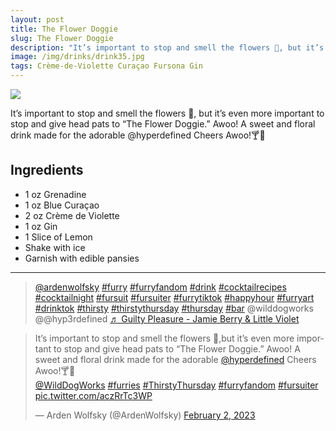 ```yaml
--- 
layout: post
title: The Flower Doggie
slug: The Flower Doggie
description: "It’s important to stop and smell the flowers 🌸, but it’s even more important to stop and give head pats to “The Flower Doggie.” Awoo! A sweet and floral drink made for the adorable @hyperdefined Cheers Awoo!🍸🌸"
image: /img/drinks/drink35.jpg
tags: Crème-de-Violette Curaçao Fursona Gin
---
```

<img src="{{ site.url }}/img/drinks/drink35.jpg" class="drink-image-post">

It’s important to stop and smell the flowers 🌸, but it’s even more important to stop and give head pats to “The Flower Doggie.” Awoo! A sweet and floral drink made for the adorable @hyperdefined Cheers Awoo!🍸🌸

## Ingredients
* 1 oz Grenadine
* 1 oz Blue Curaçao
* 2 oz Crème de Violette
* 1 oz Gin
* 1 Slice of Lemon
* Shake with ice
* Garnish with edible pansies

<hr>

<div class="drink-media">
<blockquote class="tiktok-embed" cite="https://www.tiktok.com/@ardenwolfsky/video/7195609157754522922" data-video-id="7195609157754522922" style="max-width: 605px;min-width: 325px;"> <section> <a target="_blank" title="@ardenwolfsky" href="https://www.tiktok.com/@ardenwolfsky?refer=embed" rel="noopener">@ardenwolfsky</a> <a title="furry" target="_blank" href="https://www.tiktok.com/tag/furry?refer=embed" rel="noopener">#furry</a> <a title="furryfandom" target="_blank" href="https://www.tiktok.com/tag/furryfandom?refer=embed" rel="noopener">#furryfandom</a> <a title="drink" target="_blank" href="https://www.tiktok.com/tag/drink?refer=embed" rel="noopener">#drink</a> <a title="cocktailrecipes" target="_blank" href="https://www.tiktok.com/tag/cocktailrecipes?refer=embed" rel="noopener">#cocktailrecipes</a> <a title="cocktailnight" target="_blank" href="https://www.tiktok.com/tag/cocktailnight?refer=embed" rel="noopener">#cocktailnight</a> <a title="fursuit" target="_blank" href="https://www.tiktok.com/tag/fursuit?refer=embed" rel="noopener">#fursuit</a> <a title="fursuiter" target="_blank" href="https://www.tiktok.com/tag/fursuiter?refer=embed" rel="noopener">#fursuiter</a> <a title="furrytiktok" target="_blank" href="https://www.tiktok.com/tag/furrytiktok?refer=embed" rel="noopener">#furrytiktok</a> <a title="happyhour" target="_blank" href="https://www.tiktok.com/tag/happyhour?refer=embed" rel="noopener">#happyhour</a> <a title="furryart" target="_blank" href="https://www.tiktok.com/tag/furryart?refer=embed" rel="noopener">#furryart</a> <a title="drinktok" target="_blank" href="https://www.tiktok.com/tag/drinktok?refer=embed" rel="noopener">#drinktok</a> <a title="thirsty" target="_blank" href="https://www.tiktok.com/tag/thirsty?refer=embed" rel="noopener">#thirsty</a> <a title="thirstythursday" target="_blank" href="https://www.tiktok.com/tag/thirstythursday?refer=embed" rel="noopener">#thirstythursday</a> <a title="thursday" target="_blank" href="https://www.tiktok.com/tag/thursday?refer=embed" rel="noopener">#thursday</a> <a title="bar" target="_blank" href="https://www.tiktok.com/tag/bar?refer=embed" rel="noopener">#bar</a> @wilddogworks @@hyp3rdefined <a target="_blank" title="♬ Guilty Pleasure - Jamie Berry &amp; Little Violet" href="https://www.tiktok.com/music/Guilty-Pleasure-6933243329270253570?refer=embed" rel="noopener">♬ Guilty Pleasure - Jamie Berry &amp; Little Violet</a> </section> </blockquote> <script async="" src="https://www.tiktok.com/embed.js"></script>

<blockquote class="twitter-tweet tw-align-center"><p lang="en" dir="ltr">It’s important to stop and smell the flowers 🌸,but it’s even more important to stop and give head pats to “The Flower Doggie.” Awoo! A sweet and floral drink made for the adorable <a href="https://twitter.com/hyperdefined?ref_src=twsrc%5Etfw">@hyperdefined</a> Cheers Awoo!🍸🌸<br> <a href="https://twitter.com/WildDogWorks?ref_src=twsrc%5Etfw">@WildDogWorks</a> <a href="https://twitter.com/hashtag/furries?src=hash&amp;ref_src=twsrc%5Etfw">#furries</a> <a href="https://twitter.com/hashtag/ThirstyThursday?src=hash&amp;ref_src=twsrc%5Etfw">#ThirstyThursday</a> <a href="https://twitter.com/hashtag/furryfandom?src=hash&amp;ref_src=twsrc%5Etfw">#furryfandom</a> <a href="https://twitter.com/hashtag/fursuiter?src=hash&amp;ref_src=twsrc%5Etfw">#fursuiter</a> <a href="https://t.co/aczRrTc3WP">pic.twitter.com/aczRrTc3WP</a></p>— Arden Wolfsky (@ArdenWolfsky) <a href="https://twitter.com/ArdenWolfsky/status/1621199086224285704?ref_src=twsrc%5Etfw">February 2, 2023</a></blockquote> <script async="" src="https://platform.twitter.com/widgets.js" charset="utf-8"></script>
</div>